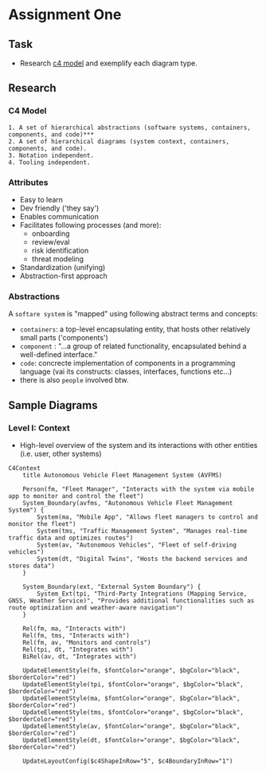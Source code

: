 # Assignment One

## Task

- Research [c4 model](c4model.com) and exemplify each diagram type.

## Research

### C4 Model

```
1. A set of hierarchical abstractions (software systems, containers, components, and code)***
2. A set of hierarchical diagrams (system context, containers, components, and code).
3. Notation independent.
4. Tooling independent.
```

### Attributes
- Easy to learn
- Dev friendly ('they say')
- Enables communication
- Facilitates following processes (and more):
  - onboarding
  - review/eval
  - risk identification
  - threat modeling
- Standardization (unifying)
- Abstraction-first approach

### Abstractions
A `softare system` is "mapped" using following abstract terms and concepts:
- `containers`: a top-level encapsulating entity, that hosts other relatively small parts ('components')
- `component` : "...a group of related functionality, encapsulated behind a well-defined interface."
- `code`: concrecte implementation of components in a programming language (vai its constructs: classes, interfaces, functions etc...)
- there is also `people` involved btw.


## Sample Diagrams

### Level I: Context
- High-level overview of the system and its interactions with other entities (i.e. user, other systems)
```mermaid
C4Context
    title Autonomous Vehicle Fleet Management System (AVFMS)

    Person(fm, "Fleet Manager", "Interacts with the system via mobile app to monitor and control the fleet")
    System_Boundary(avfms, "Autonomous Vehicle Fleet Management System") {
        System(ma, "Mobile App", "Allows fleet managers to control and monitor the fleet")
        System(tms, "Traffic Management System", "Manages real-time traffic data and optimizes routes")
        System(av, "Autonomous Vehicles", "Fleet of self-driving vehicles")
        System(dt, "Digital Twins", "Hosts the backend services and stores data")
    }

    System_Boundary(ext, "External System Boundary") {
        System_Ext(tpi, "Third-Party Integrations (Mapping Service, GNSS, Weather Service)", "Provides additional functionalities such as route optimization and weather-aware navigation")
    }

    Rel(fm, ma, "Interacts with")
    Rel(fm, tms, "Interacts with")
    Rel(fm, av, "Monitors and controls")
    Rel(tpi, dt, "Integrates with")
    BiRel(av, dt, "Integrates with")

    UpdateElementStyle(fm, $fontColor="orange", $bgColor="black", $borderColor="red")
    UpdateElementStyle(tpi, $fontColor="orange", $bgColor="black", $borderColor="red")
    UpdateElementStyle(ma, $fontColor="orange", $bgColor="black", $borderColor="red")
    UpdateElementStyle(tms, $fontColor="orange", $bgColor="black", $borderColor="red")
    UpdateElementStyle(av, $fontColor="orange", $bgColor="black", $borderColor="red")
    UpdateElementStyle(dt, $fontColor="orange", $bgColor="black", $borderColor="red")

    UpdateLayoutConfig($c4ShapeInRow="5", $c4BoundaryInRow="1")

```